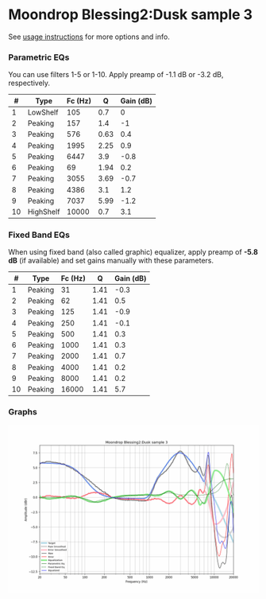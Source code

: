 # Moondrop Blessing2:Dusk sample 3
See [usage instructions](https://github.com/jaakkopasanen/AutoEq#usage) for more options and info.

### Parametric EQs
You can use filters 1-5 or 1-10. Apply preamp of -1.1 dB or -3.2 dB, respectively.

|   # | Type      |   Fc (Hz) |    Q |   Gain (dB) |
|-----|-----------|-----------|------|-------------|
|   1 | LowShelf  |       105 | 0.7  |         0   |
|   2 | Peaking   |       157 | 1.4  |        -1   |
|   3 | Peaking   |       576 | 0.63 |         0.4 |
|   4 | Peaking   |      1995 | 2.25 |         0.9 |
|   5 | Peaking   |      6447 | 3.9  |        -0.8 |
|   6 | Peaking   |        69 | 1.94 |         0.2 |
|   7 | Peaking   |      3055 | 3.69 |        -0.7 |
|   8 | Peaking   |      4386 | 3.1  |         1.2 |
|   9 | Peaking   |      7037 | 5.99 |        -1.2 |
|  10 | HighShelf |     10000 | 0.7  |         3.1 |

### Fixed Band EQs
When using fixed band (also called graphic) equalizer, apply preamp of **-5.8 dB** (if available) and set gains manually with these parameters.

|   # | Type    |   Fc (Hz) |    Q |   Gain (dB) |
|-----|---------|-----------|------|-------------|
|   1 | Peaking |        31 | 1.41 |        -0.3 |
|   2 | Peaking |        62 | 1.41 |         0.5 |
|   3 | Peaking |       125 | 1.41 |        -0.9 |
|   4 | Peaking |       250 | 1.41 |        -0.1 |
|   5 | Peaking |       500 | 1.41 |         0.3 |
|   6 | Peaking |      1000 | 1.41 |         0.3 |
|   7 | Peaking |      2000 | 1.41 |         0.7 |
|   8 | Peaking |      4000 | 1.41 |         0.2 |
|   9 | Peaking |      8000 | 1.41 |         0.2 |
|  10 | Peaking |     16000 | 1.41 |         5.7 |

### Graphs
![](./Moondrop%20Blessing2:Dusk%20sample%203.png)
